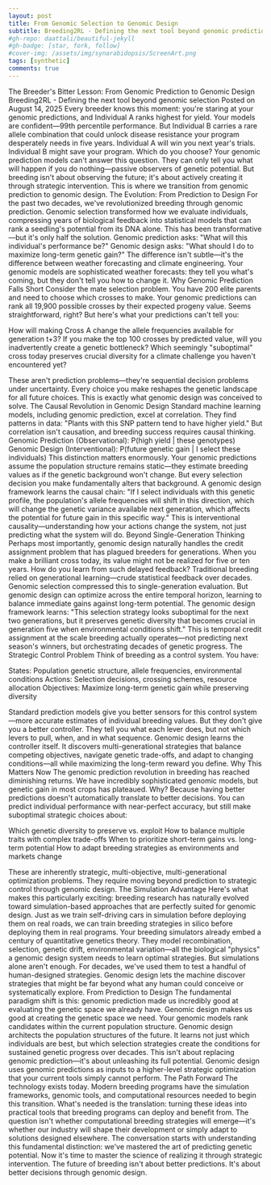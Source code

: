 ```yaml
---
layout: post
title: From Genomic Selection to Genomic Design
subtitle: Breeding2RL - Defining the next tool beyond genomic prediction
#gh-repo: daattali/beautiful-jekyll
#gh-badge: [star, fork, follow]
#cover-img: /assets/img/synarabidopsis/ScreenArt.png
tags: [synthetic]
comments: true
---
```


The Breeder's Bitter Lesson: From Genomic Prediction to Genomic Design
Breeding2RL - Defining the next tool beyond genomic selection
Posted on August 14, 2025
Every breeder knows this moment: you're staring at your genomic predictions, and Individual A ranks highest for yield. Your models are confident—99th percentile performance. But Individual B carries a rare allele combination that could unlock disease resistance your program desperately needs in five years. Individual A will win you next year's trials. Individual B might save your program.
Which do you choose?
Your genomic prediction models can't answer this question. They can only tell you what will happen if you do nothing—passive observers of genetic potential. But breeding isn't about observing the future; it's about actively creating it through strategic intervention.
This is where we transition from genomic prediction to genomic design.
The Evolution: From Prediction to Design
For the past two decades, we've revolutionized breeding through genomic prediction. Genomic selection transformed how we evaluate individuals, compressing years of biological feedback into statistical models that can rank a seedling's potential from its DNA alone. This has been transformative—but it's only half the solution.
Genomic prediction asks: "What will this individual's performance be?"
Genomic design asks: "What should I do to maximize long-term genetic gain?"
The difference isn't subtle—it's the difference between weather forecasting and climate engineering. Your genomic models are sophisticated weather forecasts: they tell you what's coming, but they don't tell you how to change it.
Why Genomic Prediction Falls Short
Consider the mate selection problem. You have 200 elite parents and need to choose which crosses to make. Your genomic predictions can rank all 19,900 possible crosses by their expected progeny value. Seems straightforward, right?
But here's what your predictions can't tell you:

How will making Cross A change the allele frequencies available for generation t+3?
If you make the top 100 crosses by predicted value, will you inadvertently create a genetic bottleneck?
Which seemingly "suboptimal" cross today preserves crucial diversity for a climate challenge you haven't encountered yet?

These aren't prediction problems—they're sequential decision problems under uncertainty. Every choice you make reshapes the genetic landscape for all future choices. This is exactly what genomic design was conceived to solve.
The Causal Revolution in Genomic Design
Standard machine learning models, including genomic prediction, excel at correlation. They find patterns in data: "Plants with this SNP pattern tend to have higher yield." But correlation isn't causation, and breeding success requires causal thinking.
Genomic Prediction (Observational): P(high yield | these genotypes)
Genomic Design (Interventional): P(future genetic gain | I select these individuals)
This distinction matters enormously. Your genomic predictions assume the population structure remains static—they estimate breeding values as if the genetic background won't change. But every selection decision you make fundamentally alters that background.
A genomic design framework learns the causal chain: "If I select individuals with this genetic profile, the population's allele frequencies will shift in this direction, which will change the genetic variance available next generation, which affects the potential for future gain in this specific way."
This is interventional causality—understanding how your actions change the system, not just predicting what the system will do.
Beyond Single-Generation Thinking
Perhaps most importantly, genomic design naturally handles the credit assignment problem that has plagued breeders for generations. When you make a brilliant cross today, its value might not be realized for five or ten years. How do you learn from such delayed feedback?
Traditional breeding relied on generational learning—crude statistical feedback over decades. Genomic selection compressed this to single-generation evaluation. But genomic design can optimize across the entire temporal horizon, learning to balance immediate gains against long-term potential.
The genomic design framework learns: "This selection strategy looks suboptimal for the next two generations, but it preserves genetic diversity that becomes crucial in generation five when environmental conditions shift."
This is temporal credit assignment at the scale breeding actually operates—not predicting next season's winners, but orchestrating decades of genetic progress.
The Strategic Control Problem
Think of breeding as a control system. You have:

States: Population genetic structure, allele frequencies, environmental conditions
Actions: Selection decisions, crossing schemes, resource allocation
Objectives: Maximize long-term genetic gain while preserving diversity

Standard prediction models give you better sensors for this control system—more accurate estimates of individual breeding values. But they don't give you a better controller. They tell you what each lever does, but not which levers to pull, when, and in what sequence.
Genomic design learns the controller itself. It discovers multi-generational strategies that balance competing objectives, navigate genetic trade-offs, and adapt to changing conditions—all while maximizing the long-term reward you define.
Why This Matters Now
The genomic prediction revolution in breeding has reached diminishing returns. We have incredibly sophisticated genomic models, but genetic gain in most crops has plateaued. Why? Because having better predictions doesn't automatically translate to better decisions.
You can predict individual performance with near-perfect accuracy, but still make suboptimal strategic choices about:

Which genetic diversity to preserve vs. exploit
How to balance multiple traits with complex trade-offs
When to prioritize short-term gains vs. long-term potential
How to adapt breeding strategies as environments and markets change

These are inherently strategic, multi-objective, multi-generational optimization problems. They require moving beyond prediction to strategic control through genomic design.
The Simulation Advantage
Here's what makes this particularly exciting: breeding research has naturally evolved toward simulation-based approaches that are perfectly suited for genomic design. Just as we train self-driving cars in simulation before deploying them on real roads, we can train breeding strategies in silico before deploying them in real programs.
Your breeding simulators already embed a century of quantitative genetics theory. They model recombination, selection, genetic drift, environmental variation—all the biological "physics" a genomic design system needs to learn optimal strategies.
But simulations alone aren't enough. For decades, we've used them to test a handful of human-designed strategies. Genomic design lets the machine discover strategies that might be far beyond what any human could conceive or systematically explore.
From Prediction to Design
The fundamental paradigm shift is this: genomic prediction made us incredibly good at evaluating the genetic space we already have. Genomic design makes us good at creating the genetic space we need.
Your genomic models rank candidates within the current population structure. Genomic design architects the population structures of the future. It learns not just which individuals are best, but which selection strategies create the conditions for sustained genetic progress over decades.
This isn't about replacing genomic prediction—it's about unleashing its full potential. Genomic design uses genomic predictions as inputs to a higher-level strategic optimization that your current tools simply cannot perform.
The Path Forward
The technology exists today. Modern breeding programs have the simulation frameworks, genomic tools, and computational resources needed to begin this transition. What's needed is the translation: turning these ideas into practical tools that breeding programs can deploy and benefit from.
The question isn't whether computational breeding strategies will emerge—it's whether our industry will shape their development or simply adapt to solutions designed elsewhere.
The conversation starts with understanding this fundamental distinction: we've mastered the art of predicting genetic potential. Now it's time to master the science of realizing it through strategic intervention.
The future of breeding isn't about better predictions. It's about better decisions through genomic design.
